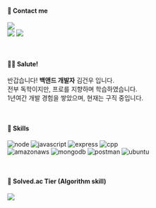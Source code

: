#### 🤙 Contact me
<p>
  <a href="mailto:kimgunwoo@yahoo.com" target="_blank"><img src="https://img.shields.io/badge/kimgunwoo@yahoo.com-6001D2?style=flat-square&logo=yahoo&logoColor=white"/></a>
  <br>
  <a href="https://velog.io/@gonudayo/" target="_blank"><img src="https://img.shields.io/badge/velog-20c997?style=flat-square&logo=Vimeo&logoColor=white"/></a>
  <a href="https://open.spotify.com/user/tid50r737huqem85120vai83d"><img src="https://img.shields.io/badge/Spotify-000000?style=flat-square&logo=spotify&logoColor=1DB954"/></a>
</p>
<br>

  #### 🙋‍♂️ Salute!
<p>
  반갑습니다! <b>백앤드 개발자</b> 김건우 입니다.
  <br>
  전부 독학이지만, 프로를 지향하며 학습하였습니다.
  <br>
  1년여간 개발 경험을 쌓았으며, 현재는 구직 중입니다.
  <br>
</p>
<br>

#### 💪 Skills
<p>
  <img class="logo" alt="node" src="https://img.shields.io/badge/node.js-339933?style=flat-square&logo=node.js&logoColor=white" />
  <img class="logo" alt="javascript" src="https://img.shields.io/badge/JavaScript-F7DF1E?style=flat-square&logo=javascript&logoColor=black" />
  <img class="logo" alt="express" src="https://img.shields.io/badge/Express.js-cccccc?style=flat-square&logo=express&logoColor=black" />
  <img class="logo" alt="cpp" src="https://img.shields.io/badge/C++-00599C?style=flat-square&logo=cplusplus&logoColor=white" />
  <br />
  <img class="logo" alt="amazonaws" src="https://img.shields.io/badge/Amazon AWS-232F3E?style=flat-square&logo=amazonaws&logoColor=white" />
  <img class="logo" alt="mongodb" src="https://img.shields.io/badge/MongoDB-47A248?style=flat-square&logo=mongodb&logoColor=white" />
  <img class="logo" alt="postman" src="https://img.shields.io/badge/Postman-FF6C37?style=flat-square&logo=postman&logoColor=white" />
  <img class="logo" alt="ubuntu" src="https://img.shields.io/badge/Ubuntu-E95420?style=flat-square&logo=ubuntu&logoColor=white" />
  <br />
</p>
<br>

#### 👑 Solved.ac Tier (Algorithm skill)
<p>
  <a href="https://solved.ac/profile/gonudayo" target="_blank"><img src="http://mazassumnida.wtf/api/v2/generate_badge?boj=gonudayo"/></a>
</p>
